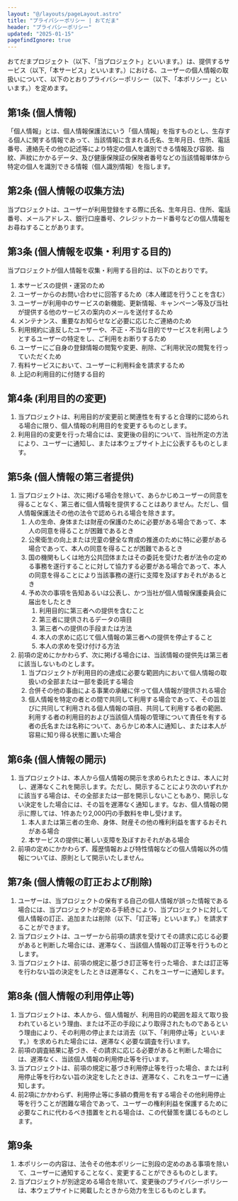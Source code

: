 ```yaml
---
layout: "@/layouts/pageLayout.astro"
title: "プライバシーポリシー | おてだま"
header: "プライバシーポリシー"
updated: "2025-01-15"
pagefindIgnore: true
---
```


おてだまプロジェクト（以下、「当プロジェクト」といいます。）は、提供するサービス（以下,「本サービス」といいます。）における、ユーザーの個人情報の取扱いについて、以下のとおりプライバシーポリシー（以下、「本ポリシー」といいます。）を定めます。

## 第1条 (個人情報)

「個人情報」とは、個人情報保護法にいう「個人情報」を指すものとし、生存する個人に関する情報であって、当該情報に含まれる氏名、生年月日、住所、電話番号、連絡先その他の記述等により特定の個人を識別できる情報及び容貌、指紋、声紋にかかるデータ、及び健康保険証の保険者番号などの当該情報単体から特定の個人を識別できる情報（個人識別情報）を指します。

## 第2条 (個人情報の収集方法)

当プロジェクトは、ユーザーが利用登録をする際に氏名、生年月日、住所、電話番号、メールアドレス、銀行口座番号、クレジットカード番号などの個人情報をお尋ねすることがあります。

## 第3条 (個人情報を収集・利用する目的)

当プロジェクトが個人情報を収集・利用する目的は、以下のとおりです。

1. 本サービスの提供・運営のため
2. ユーザーからのお問い合わせに回答するため（本人確認を行うことを含む）
3. ユーザーが利用中のサービスの新機能、更新情報、キャンペーン等及び当社が提供する他のサービスの案内のメールを送付するため
4. メンテナンス、重要なお知らせなど必要に応じたご連絡のため
5. 利用規約に違反したユーザーや、不正・不当な目的でサービスを利用しようとするユーザーの特定をし、ご利用をお断りするため
6. ユーザーにご自身の登録情報の閲覧や変更、削除、ご利用状況の閲覧を行っていただくため
7. 有料サービスにおいて、ユーザーに利用料金を請求するため
8. 上記の利用目的に付随する目的

## 第4条 (利用目的の変更)

1. 当プロジェクトは、利用目的が変更前と関連性を有すると合理的に認められる場合に限り、個人情報の利用目的を変更するものとします。
2. 利用目的の変更を行った場合には、変更後の目的について、当社所定の方法により、ユーザーに通知し、または本ウェブサイト上に公表するものとします。

## 第5条 (個人情報の第三者提供)

1. 当プロジェクトは、次に掲げる場合を除いて、あらかじめユーザーの同意を得ることなく、第三者に個人情報を提供することはありません。ただし、個人情報保護法その他の法令で認められる場合を除きます。
   1. 人の生命、身体または財産の保護のために必要がある場合であって、本人の同意を得ることが困難であるとき
   2. 公衆衛生の向上または児童の健全な育成の推進のために特に必要がある場合であって、本人の同意を得ることが困難であるとき
   3. 国の機関もしくは地方公共団体またはその委託を受けた者が法令の定める事務を遂行することに対して協力する必要がある場合であって、本人の同意を得ることにより当該事務の遂行に支障を及ぼすおそれがあるとき
   4. 予め次の事項を告知あるいは公表し、かつ当社が個人情報保護委員会に届出をしたとき
      1. 利用目的に第三者への提供を含むこと
      2. 第三者に提供されるデータの項目
      3. 第三者への提供の手段または方法
      4. 本人の求めに応じて個人情報の第三者への提供を停止すること
      5. 本人の求めを受け付ける方法
2. 前項の定めにかかわらず、次に掲げる場合には、当該情報の提供先は第三者に該当しないものとします。
   1. 当プロジェクトが利用目的の達成に必要な範囲内において個人情報の取扱いの全部または一部を委託する場合
   2. 合併その他の事由による事業の承継に伴って個人情報が提供される場合
   3. 個人情報を特定の者との間で共同して利用する場合であって、その旨並びに共同して利用される個人情報の項目、共同して利用する者の範囲、利用する者の利用目的および当該個人情報の管理について責任を有する者の氏名または名称について、あらかじめ本人に通知し、または本人が容易に知り得る状態に置いた場合

## 第6条 (個人情報の開示)

1. 当プロジェクトは、本人から個人情報の開示を求められたときは、本人に対し、遅滞なくこれを開示します。ただし、開示することにより次のいずれかに該当する場合は、その全部または一部を開示しないこともあり、開示しない決定をした場合には、その旨を遅滞なく通知します。なお、個人情報の開示に際しては、1件あたり2,000円の手数料を申し受けます。
   1. 本人または第三者の生命、身体、財産その他の権利利益を害するおそれがある場合
   2. 本サービスの提供に著しい支障を及ぼすおそれがある場合
2. 前項の定めにかかわらず、履歴情報および特性情報などの個人情報以外の情報については、原則として開示いたしません。

## 第7条 (個人情報の訂正および削除)

1. ユーザーは、当プロジェクトの保有する自己の個人情報が誤った情報である場合には、当プロジェクトが定める手続きにより、当プロジェクトに対して個人情報の訂正、追加または削除（以下、「訂正等」といいます。）を請求することができます。
2. 当プロジェクトは、ユーザーから前項の請求を受けてその請求に応じる必要があると判断した場合には、遅滞なく、当該個人情報の訂正等を行うものとします。
3. 当プロジェクトは、前項の規定に基づき訂正等を行った場合、または訂正等を行わない旨の決定をしたときは遅滞なく、これをユーザーに通知します。

## 第8条 (個人情報の利用停止等)

1. 当プロジェクトは、本人から、個人情報が、利用目的の範囲を超えて取り扱われているという理由、または不正の手段により取得されたものであるという理由により、その利用の停止または消去（以下、「利用停止等」といいます。）を求められた場合には、遅滞なく必要な調査を行います。
2. 前項の調査結果に基づき、その請求に応じる必要があると判断した場合には、遅滞なく、当該個人情報の利用停止等を行います。
3. 当プロジェクトは、前項の規定に基づき利用停止等を行った場合、または利用停止等を行わない旨の決定をしたときは、遅滞なく、これをユーザーに通知します。
4. 前2項にかかわらず、利用停止等に多額の費用を有する場合その他利用停止等を行うことが困難な場合であって、ユーザーの権利利益を保護するために必要なこれに代わるべき措置をとれる場合は、この代替策を講じるものとします。

## 第9条

1. 本ポリシーの内容は、法令その他本ポリシーに別段の定めのある事項を除いて、ユーザーに通知することなく、変更することができるものとします。
2. 当プロジェクトが別途定める場合を除いて、変更後のプライバシーポリシーは、本ウェブサイトに掲載したときから効力を生じるものとします。
